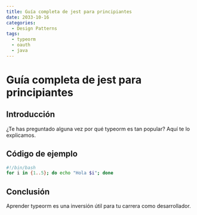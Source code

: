 ```yaml
---
title: Guía completa de jest para principiantes
date: 2033-10-16
categories:
  - Design Patterns
tags:
  - typeorm
  - oauth
  - java
---
```


# Guía completa de jest para principiantes

## Introducción

¿Te has preguntado alguna vez por qué typeorm es tan popular? Aquí te lo explicamos.

## Código de ejemplo

```bash
#!/bin/bash
for i in {1..5}; do echo "Hola $i"; done
```

## Conclusión

Aprender typeorm es una inversión útil para tu carrera como desarrollador.